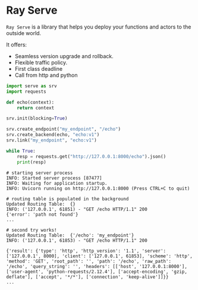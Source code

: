 # Ray Serve

`Ray Serve` is a library that helps you deploy your functions and actors to the outside world.

It offers:
- Seamless version upgrade and rollback.
- Flexible traffic policy.
- First class deadline
- Call from http and python

```python
import serve as srv
import requests

def echo(context):
    return context

srv.init(blocking=True)

srv.create_endpoint("my_endpoint", "/echo")
srv.create_backend(echo, "echo:v1")
srv.link("my_endpoint", "echo:v1")

while True:
    resp = requests.get("http://127.0.0.1:8000/echo").json()
    print(resp)
```

```
# starting server process
INFO: Started server process [87477]
INFO: Waiting for application startup.
INFO: Uvicorn running on http://127.0.0.1:8000 (Press CTRL+C to quit)

# routing table is populated in the background
Updated Routing Table:  {}
INFO: ('127.0.0.1', 61851) - "GET /echo HTTP/1.1" 200
{'error': 'path not found'}
...

# second try works!
Updated Routing Table:  {'/echo': 'my_endpoint'}
INFO: ('127.0.0.1', 61853) - "GET /echo HTTP/1.1" 200

{'result': {'type': 'http', 'http_version': '1.1', 'server': ['127.0.0.1', 8000], 'client': ['127.0.0.1', 61853], 'scheme': 'http', 'method': 'GET', 'root_path': '', 'path': '/echo', 'raw_path': '/echo', 'query_string': '', 'headers': [['host', '127.0.0.1:8000'], ['user-agent', 'python-requests/2.12.4'], ['accept-encoding', 'gzip, deflate'], ['accept', '*/*'], ['connection', 'keep-alive']]}}
...
```

